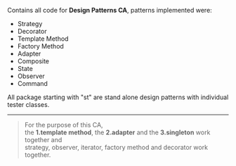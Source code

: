 Contains all code for **Design Patterns CA**, patterns implemented were:

* Strategy
* Decorator
* Template Method
* Factory Method
* Adapter
* Composite
* State
* Observer
* Command

All package starting with "st" are stand alone design patterns with individual tester classes.
***
> For the purpose of this CA,  
the **1.template method**, the **2.adapter** and the **3.singleton** work together and  
strategy, observer, iterator, factory method and decorator work together.

